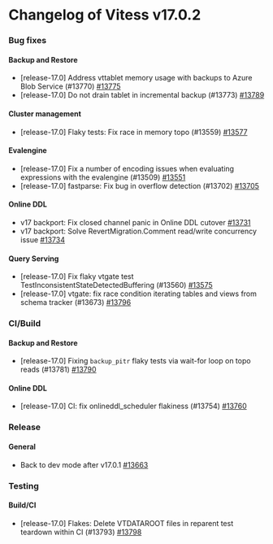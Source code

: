 # Changelog of Vitess v17.0.2

### Bug fixes
#### Backup and Restore
 * [release-17.0] Address vttablet memory usage with backups to Azure Blob Service (#13770) [#13775](https://github.com/vitessio/vitess/pull/13775)
 * [release-17.0] Do not drain tablet in incremental backup (#13773) [#13789](https://github.com/vitessio/vitess/pull/13789)
#### Cluster management
 * [release-17.0] Flaky tests: Fix race in memory topo (#13559) [#13577](https://github.com/vitessio/vitess/pull/13577)
#### Evalengine
 * [release-17.0] Fix a number of encoding issues when evaluating expressions with the evalengine (#13509) [#13551](https://github.com/vitessio/vitess/pull/13551)
 * [release-17.0] fastparse: Fix bug in overflow detection (#13702) [#13705](https://github.com/vitessio/vitess/pull/13705)
#### Online DDL
 * v17 backport: Fix closed channel panic in Online DDL cutover [#13731](https://github.com/vitessio/vitess/pull/13731)
 * v17 backport: Solve RevertMigration.Comment read/write concurrency issue [#13734](https://github.com/vitessio/vitess/pull/13734)
#### Query Serving
 * [release-17.0] Fix flaky vtgate test TestInconsistentStateDetectedBuffering (#13560) [#13575](https://github.com/vitessio/vitess/pull/13575)
 * [release-17.0] vtgate: fix race condition iterating tables and views from schema tracker (#13673) [#13796](https://github.com/vitessio/vitess/pull/13796)
### CI/Build
#### Backup and Restore
 * [release-17.0] Fixing `backup_pitr` flaky tests via wait-for loop on topo reads (#13781) [#13790](https://github.com/vitessio/vitess/pull/13790)
#### Online DDL
 * [release-17.0] CI: fix onlineddl_scheduler flakiness (#13754) [#13760](https://github.com/vitessio/vitess/pull/13760)
### Release
#### General
 * Back to dev mode after v17.0.1 [#13663](https://github.com/vitessio/vitess/pull/13663)
### Testing
#### Build/CI
 * [release-17.0] Flakes: Delete VTDATAROOT files in reparent test teardown within CI (#13793) [#13798](https://github.com/vitessio/vitess/pull/13798)
